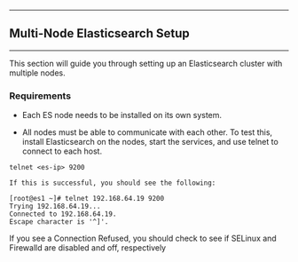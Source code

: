 ___
## Multi-Node Elasticsearch Setup
___

This section will guide you through setting up an Elasticsearch cluster with multiple nodes.

### Requirements

- Each ES node needs to be installed on its own system.

- All nodes must be able to communicate with each other. To test this, install Elasticsearch on the nodes, start the services, and use telnet to connect to each host.

```
telnet <es-ip> 9200
```

    If this is successful, you should see the following:

```
[root@es1 ~]# telnet 192.168.64.19 9200
Trying 192.168.64.19...
Connected to 192.168.64.19.
Escape character is '^]'.
```

If you see a Connection Refused, you should check to see if SELinux and Firewalld are disabled and off, respectively






